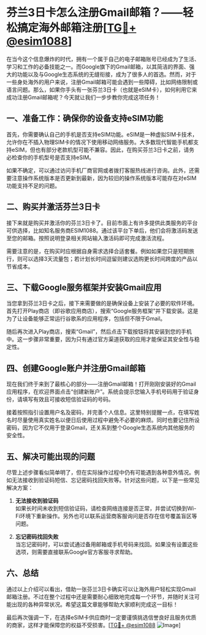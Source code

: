 # 芬兰3日卡怎么注册Gmail邮箱？——轻松搞定海外邮箱注册[[TG💪+ @esim1088](https://t.me/s/esim1088)]

在当今这个信息爆炸的时代，拥有一个属于自己的电子邮箱账号已经成为了生活、学习和工作的必备技能之一。而Google旗下的Gmail邮箱，以其简洁的界面、强大的功能以及与Google生态系统的无缝衔接，成为了很多人的首选。然而，对于一些身处海外的用户来说，注册Gmail邮箱可能会遇到一些障碍，比如网络限制或语言问题。那么，如果你手头有一张芬兰3日卡（也就是eSIM卡），如何利用它来成功注册Gmail邮箱呢？今天就让我们一步步教你完成这项任务！

## 一、准备工作：确保你的设备支持eSIM功能

首先，你需要确认自己的手机是否支持eSIM功能。eSIM是一种虚拟SIM卡技术，允许你在不插入物理SIM卡的情况下使用移动网络服务。大多数现代智能手机都支持eSIM，但也有部分老款机型可能不兼容。因此，在购买芬兰3日卡之前，请务必检查你的手机型号是否支持eSIM。

如果不确定，可以通过访问手机厂商官网或者拨打客服热线进行咨询。此外，还需要注意操作系统版本是否更新到最新，因为较旧的操作系统版本可能存在对eSIM功能支持不足的问题。

## 二、购买并激活芬兰3日卡

接下来就是购买并激活你的芬兰3日卡了。目前市面上有许多提供此类服务的平台可供选择，比如知名服务商ESIM1088。通过该平台下单后，他们会将激活码发送至您的邮箱。按照说明登录相关网站输入激活码即可完成激活流程。

需要注意的是，在购买时应根据自身需求选择合适套餐。例如如果您只是短期旅行，则可以选择3天流量包；若计划长时间逗留则建议选购更长时间跨度的产品以节省成本。

## 三、下载Google服务框架并安装Gmail应用

当您拿到芬兰3日卡之后，接下来需要做的是确保设备上安装了必要的软件环境。首先打开Play商店（即谷歌应用商店），搜索“Google服务框架”并下载安装。这是为了让设备能够正常运行谷歌系的应用程序，包括但不限于Gmail。

随后再次进入Play商店，搜索“Gmail”，然后点击下载按钮将其安装到您的手机中。这一步骤非常重要，因为只有通过官方渠道获取的应用才能保证其安全性与稳定性。

## 四、创建Google账户并注册Gmail邮箱

现在我们终于来到了最核心的部分——注册Gmail邮箱！打开刚刚安装好的Gmail应用程序，在欢迎界面点击“创建新账户”。系统会提示您输入手机号码用于验证身份，请填写有效且可接收短信验证码的号码。

接着按照指引设置用户名及密码，并完善个人信息。这里特别提醒一点，在填写姓名时尽量使用真实姓名以便日后使用过程中避免不必要的麻烦。同时也要记住所设密码，因为它不仅用于登录Gmail，还关系到整个Google生态系统内其他服务的安全性。

## 五、解决可能出现的问题

尽管上述步骤看似简单明了，但在实际操作过程中仍有可能遇到各种意外情况。例如无法接收到验证码短信、忘记密码找回失败等。针对这些问题，以下是一些常见解决方案：

1. **无法接收到验证码**  
   如果长时间未收到短信验证码，请检查网络连接是否正常，并尝试切换到Wi-Fi环境下重新操作。另外也可以联系运营商客服询问是否存在信号覆盖盲区等问题。

2. **忘记密码找回失败**  
   当忘记密码时，可以尝试通过备用邮箱或手机号码来找回。如果没有设置这些选项，则需要直接联系Google官方客服寻求帮助。

## 六、总结

通过以上介绍可以看出，借助一张芬兰3日卡确实可以让海外用户轻松实现Gmail邮箱注册。不过在整个过程中还是需要耐心细致地完成每一个环节，并随时关注可能出现的各种异常状况。希望这篇文章能够帮助大家顺利完成这一目标！

最后再次强调一下，在选择eSIM卡供应商时一定要谨慎挑选信誉良好且服务优质的商家，这样才能保障您的权益不受损害。[[TG💪+ @esim1088](https://t.me/s/esim1088) ![Image](https://i.postimg.cc/4NQfJmqS/Snipaste-2025-05-13-00-14-12.png)]